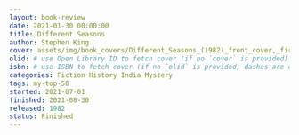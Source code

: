 ```yaml
---
layout: book-review
date: 2021-01-30 00:00:00
title: Different Seasons
author: Stephen King
cover: assets/img/book_covers/Different_Seasons_(1982)_front_cover,_first_edition.jpg
olid: # use Open Library ID to fetch cover (if no `cover` is provided)
isbn: # use ISBN to fetch cover (if no `olid` is provided, dashes are optional)
categories: Fiction History India Mystery
tags: my-top-50
started: 2021-07-01
finished: 2021-08-30
released: 1982
status: Finished
---
```

